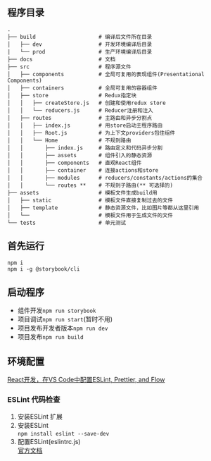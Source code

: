 ## 程序目录

```
.
├── build                    # 编译后文件所在目录
│   ├── dev                  # 开发环境编译后目录
|   └── prod                 # 生产环境编译后目录
├── docs                     # 文档
├── src                      # 程序源文件
│   ├── components           # 全局可复用的表现组件(Presentational Components)
│   ├── containers           # 全局可复用的容器组件
│   ├── store                # Redux指定块
│   │   ├── createStore.js   # 创建和使用redux store
│   │   └── reducers.js      # Reducer注册和注入
│   ├── routes               # 主路由和异步分割点
│   │   ├── index.js         # 用store启动主程序路由
│   │   ├── Root.js          # 为上下文providers包住组件
│   │   └── Home             # 不规则路由
│   │       ├── index.js     # 路由定义和代码异步分割
│   │       ├── assets       # 组件引入的静态资源
│   │       ├── components   # 直观React组件
│   │       ├── container    # 连接actions和store
│   │       ├── modules      # reducers/constants/actions的集合
│   │       └── routes **    # 不规则子路由(** 可选择的)
├── assets                   # 模板文件生成build用
│   ├── static               # 模板文件直接复制过去的文件
│   ├── template             # 静态资源文件，比如图片等都从这里引用
│   └──                      # 模板文件用于生成文件的文件
└── tests                    # 单元测试
```
## 首先运行
```
npm i
npm i -g @storybook/cli
```
## 启动程序
* 组件开发`npm run storybook`
* 项目调试`npm run start`(暂时不用)
* 项目发布开发者版本`npm run dev`
* 项目发布`npm run build`
## 环境配置
[React开发，在VS Code中配置ESLint, Prettier, and Flow](http://www.zcfy.cc/article/configure-eslint-prettier-and-flow-in-vs-code-for-react-development-2962.html)
### ESLint 代码检查
1. 安装ESLint 扩展
2. 安装ESLint    
`npm install eslint --save-dev`
3. 配置ESLint(eslintrc.js)    
[官方文档](http://eslint.cn/docs/user-guide/configuring)